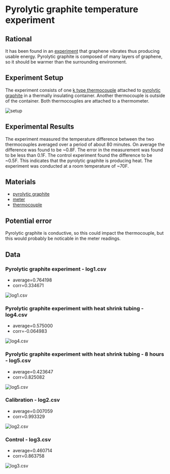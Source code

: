 # Pyrolytic graphite temperature experiment

## Rational
It has been found in an
[experiment](https://www.nextbigfuture.com/2020/10/tiny-energy-harvested-from-brownian-motion-could-replace-low-power-batteries.html)
that graphene vibrates thus producing usable energy.
Pyrolytic graphite is composed of many layers of graphene, so it should be warmer than the
surrounding environment.

## Experiment Setup
The experiment consists of one [k type thermocouple](https://en.wikipedia.org/wiki/Thermocouple#Type_K) attached to
[pyrolytic graphite](https://en.wikipedia.org/wiki/Pyrolytic_carbon) in a thermally
insulating container. Another thermocouple is outside of the container. Both thermocouples are
attached to a thermometer.

![setup](setup.png?raw=true)

## Experimental Results
The experiment measured the temperature difference between the two thermocouples averaged over a period
of about 80 minutes. On average the difference was found to be ~0.8F. The error in the measurement was
found to be less than 0.1F. The control experiment found the difference to be ~0.5F. This indicates that
the pyrolytic graphite is producing heat. The experiment was conducted at a room temperature of ~70F.

## Materials
* [pyrolytic graphite](https://unitednuclear.com/index.php?main_page=product_info&cPath=16_17_69&products_id=527)
* [meter](https://www.fluke.com/en-us/product/temperature-measurement/ir-thermometers/fluke-54-ii)
* [thermocouple](https://www.fluke.com/en-us/product/accessories/probes/fluke-80pk-1)

## Potential error
Pyrolytic graphite is conductive, so this could impact the thermocouple, but this would probably be noticable
in the meter readings.

## Data

### Pyrolytic graphite experiment - log1.csv
* average=0.764198
* corr=0.334671

![log1.csv](log1.png?raw=true)

### Pyrolytic graphite experiment with heat shrink tubing - log4.csv
* average=0.575000
* corr=-0.064983

![log4.csv](log4.png?raw=true)

### Pyrolytic graphite experiment with heat shrink tubing - 8 hours - log5.csv
* average=0.423647
* corr=0.825082

![log5.csv](log5.png?raw=true)

### Calibration - log2.csv
* average=0.007059
* corr=0.993329

![log2.csv](log2.png?raw=true)

### Control - log3.csv
* average=0.460714
* corr=0.863758

![log3.csv](log3.png?raw=true)

